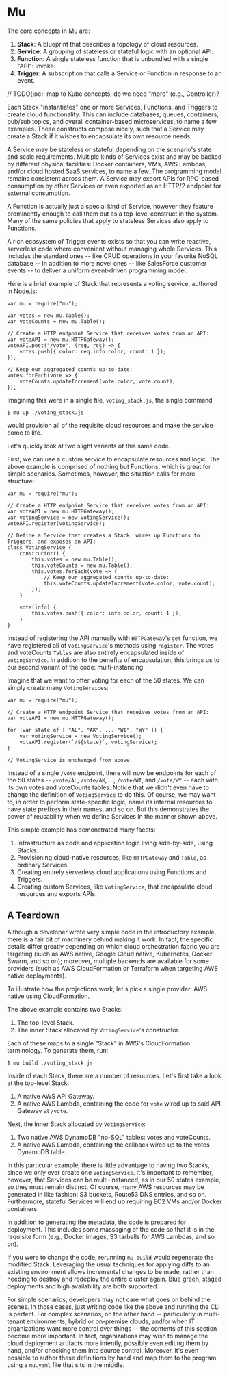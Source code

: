 # Mu

The core concepts in Mu are:

1. **Stack**: A blueprint that describes a topology of cloud resources.
2. **Service**: A grouping of stateless or stateful logic with an optional API.
3. **Function**: A single stateless function that is unbundled with a single "API": invoke.
4. **Trigger**: A subscription that calls a Service or Function in response to an event.

// TODO(joe): map to Kube concepts; do we need "more" (e.g., Controller)?

Each Stack "instantiates" one or more Services, Functions, and Triggers to create cloud functionality.  This can include
databases, queues, containers, pub/sub topics, and overall container-based microservices, to name a few examples.  These
constructs compose nicely, such that a Service may create a Stack if it wishes to encapsulate its own resource needs.

A Service may be stateless or stateful depending on the scenario's state and scale requirements.  Multiple kinds of
Services exist and may be backed by different physical facilities: Docker containers, VMs, AWS Lambdas, and/or cloud
hosted SaaS services, to name a few.  The programming model remains consistent across them.  A Service may export APIs
for RPC-based consumption by other Services or even exported as an HTTP/2 endpoint for external consumption.

A Function is actually just a special kind of Service, however they feature prominently enough to call them out as a
top-level construct in the system.  Many of the same policies that apply to stateless Services also apply to Functions.

A rich ecosystem of Trigger events exists so that you can write reactive, serverless code where convenient without
managing whole Services.  This includes the standard ones -- like CRUD operations in your favorite NoSQL database -- in
addition to more novel ones -- like SalesForce customer events -- to deliver a uniform event-driven programming model.

Here is a brief example of Stack that represents a voting service, authored in Node.js:

    var mu = require("mu");
    
    var votes = new mu.Table();
    var voteCounts = new mu.Table();

    // Create a HTTP endpoint Service that receives votes from an API:
    var voteAPI = new mu.HTTPGateway();
    voteAPI.post("/vote", (req, res) => {
        votes.push({ color: req.info.color, count: 1 });
    });

    // Keep our aggregated counts up-to-date:
    votes.forEach(vote => {
        voteCounts.updateIncrement(vote.color, vote.count);
    });

Imagining this were in a single file, `voting_stack.js`, the single command

    $ mu up ./voting_stack.js

would provision all of the requisite cloud resources and make the service come to life.

Let's quickly look at two slight variants of this same code.

First, we can use a custom service to encapsulate resources and logic.  The above example is comprised of nothing but
Functions, which is great for simple scenarios.  Sometimes, however, the situation calls for more structure:

    var mu = require("mu");
    
    // Create a HTTP endpoint Service that receives votes from an API:
    var voteAPI = new mu.HTTPGateway();
    var votingService = new VotingService();
    voteAPI.register(votingService);
    
    // Define a Service that creates a Stack, wires up Functions to Triggers, and exposes an API:
    class VotingService {
        constructor() {
            this.votes = new mu.Table();
            this.voteCounts = new mu.Table();
            this.votes.forEach(vote => {
                // Keep our aggregated counts up-to-date:
                this.voteCounts.updateIncrement(vote.color, vote.count);
            });
        }
        
        vote(info) {
            this.votes.push({ color: info.color, count: 1 });
        }
    }

Instead of registering the API manually with `HTTPGateway`'s `get` function, we have registered all of `VotingService`'s
methods using `register`.  The votes and voteCounts `Table`s are also entirely encapsulated inside of `VotingService`.
In addition to the benefits of encapsulation, this brings us to our second variant of the code: multi-instancing.

Imagine that we want to offer voting for each of the 50 states.  We can simply create many `VotingService`s:

    var mu = require("mu");

    // Create a HTTP endpoint Service that receives votes from an API:
    var voteAPI = new mu.HTTPGateway();

    for (var state of [ "AL", "AK", ... "WI", "WY" ]) {
        var votingService = new VotingService();
        voteAPI.register(`/${state}`, votingService);
    }

    // VotingService is unchanged from above.

Instead of a single `/vote` endpoint, there will now be endpoints for each of the 50 states -- `/vote/AL`, `/vote/AK`,
..., `/vote/WI`, and `/vote/WY` -- each with its own votes and voteCounts tables.  Notice that we didn't even have to
change the definition of `VotingService` to do this.  Of course, we may want to, in order to perform state-specific
logic, name its internal resources to have state prefixes in their names, and so on.  But this demonstrates the power
of reusability when we define Services in the manner shown above.

This simple example has demonstrated many facets:

1. Infrastructure as code and application logic living side-by-side, using Stacks.
2. Provisioning cloud-native resources, like `HTTPGateway` and `Table`, as ordinary Services.
3. Creating entirely serverless cloud applications using Functions and Triggers.
4. Creating custom Services, like `VotingService`, that encapsulate cloud resources and exports APIs.

## A Teardown

Although a developer wrote very simple code in the introductory example, there is a fair bit of machinery behind making
it work.  In fact, the specific details differ greatly depending on which cloud orchestration fabric you are targeting
(such as AWS native, Google Cloud native, Kubernetes, Docker Swarm, and so on); moreover, multiple backends are
available for some providers (such as AWS CloudFormation or Terraform when targeting AWS native deployments).

To illustrate how the projections work, let's pick a single provider: AWS native using CloudFormation.

The above example contains two Stacks:

1. The top-level Stack.
2. The inner Stack allocated by `VotingService`'s constructor.

Each of these maps to a single "Stack" in AWS's CloudFormation terminology.  To generate them, run:

    $ mu build ./voting_stack.js

Inside of each Stack, there are a number of resources.  Let's first take a look at the top-level Stack:

1. A native AWS API Gateway.
2. A native AWS Lambda, containing the code for `vote` wired up to said API Gateway at `/vote`.

Next, the inner Stack allocated by `VotingService`:

1. Two native AWS DynamoDB "no-SQL" tables: votes and voteCounts.
2. A native AWS Lambda, containing the callback wired up to the votes DynamoDB table.

In this particular example, there is little advantage to having two Stacks, since we only ever create one
`VotingService`.  It's important to remember, however, that Services can be multi-instanced, as in our 50 states
example, so they must remain distinct.  Of course, many AWS resources may be generated in like fashion: S3 buckets,
Route53 DNS entries, and so on.  Furthermore, stateful Services will end up requiring EC2 VMs and/or Docker containers.

In addition to generating the metadata, the code is prepared for deployment.  This includes some massaging of the code
so that it is in the requisite form (e.g., Docker images, S3 tarballs for AWS Lambdas, and so on).

If you were to change the code, rerunning `mu build` would regenerate the modified Stack.  Leveraging the usual
techniques for applying diffs to an existing environment allows incremental changes to be made, rather than needing to
destroy and redeploy the entire cluster again.  Blue green, staged deployments and high availability are both supported.

For simple scenarios, developers may not care what goes on behind the scenes.  In those cases, just writing code like
the above and running the CLI is perfect.  For complex scenarios, on the other hand -- particularly in multi-tenant
environments, hybrid or on-premise clouds, and/or when IT organizations want more control over things -- the contents of
this section become more important.  In fact, organizations may wish to manage the cloud deployment artifacts more
intently, possibly even editing them by hand, and/or checking them into source control.  Moreover, it's even possible to
author these definitions by hand and map them to the program using a `mu.yaml` file that sits in the middle.

